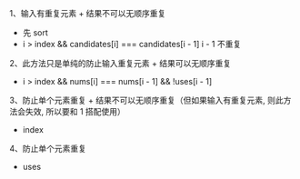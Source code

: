 1、输入有重复元素 + 结果不可以无顺序重复
- 先 sort
- i > index && candidates[i] === candidates[i - 1]     i - 1 不重复


2、此方法只是单纯的防止输入重复元素 + 结果可以无顺序重复
- i > index && nums[i] === nums[i - 1] && !uses[i - 1]


3、防止单个元素重复 + 结果不可以无顺序重复（但如果输入有重复元素, 则此方法会失效, 所以要和 1 搭配使用）
- index


4、防止单个元素重复
- uses
